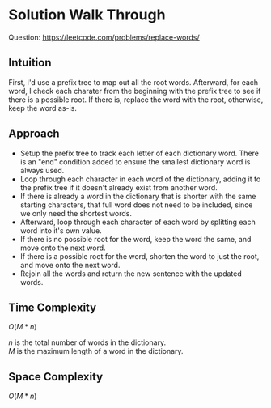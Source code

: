# Solution Walk Through
Question: https://leetcode.com/problems/replace-words/

## Intuition
First, I'd use a prefix tree to map out all the root words. Afterward, for each word, I check each charater from the beginning with the prefix tree to see if there is a possible root. If there is, replace the word with the root, otherwise, keep the word as-is.

## Approach
- Setup the prefix tree to track each letter of each dictionary word. There is an "end" condition added to ensure the smallest dictionary word is always used.
- Loop through each character in each word of the dictionary, adding it to the prefix tree if it doesn't already exist from another word.
- If there is already a word in the dictionary that is shorter with the same starting characters, that full word does not need to be included, since we only need the shortest words.
- Afterward, loop through each character of each word by splitting each word into it's own value.
- If there is no possible root for the word, keep the word the same, and move onto the next word.
- If there is a possible root for the word, shorten the word to just the root, and move onto the next word.
- Rejoin all the words and return the new sentence with the updated words.

## Time Complexity
$O(M*n)$

$n$ is the total number of words in the dictionary. \
$M$ is the maximum length of a word in the dictionary.

## Space Complexity
$O(M*n)$